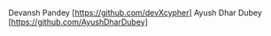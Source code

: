 Devansh Pandey [https://github.com/devXcypher]
Ayush Dhar Dubey [https://github.com/AyushDharDubey]
